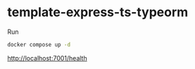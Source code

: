 # template-express-ts-typeorm

Run

```sh
docker compose up -d
```

[http://localhost:7001/health](http://localhost:7001/health)
